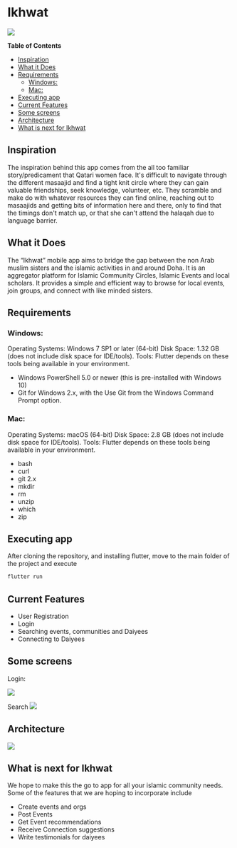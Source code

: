 # Ikhwat

![](https://drive.google.com/uc?export=view&id=1CrVuQi_5lay1PyLnIH-eB7YljNRDrBCV/view)


**Table of Contents**

- [Inspiration](#inspiration)
- [What it Does](#what-it-does)
- [Requirements](#requirements)
  * [Windows:](#windows-)
  * [Mac:](#mac-)
- [Executing app](#executing-app)
- [Current Features](#current-features)
- [Some screens](#some-screens)
- [Architecture](#architecture)
- [What is next for Ikhwat](#what-is-next-for-ikhwat)





## Inspiration
The inspiration behind this app comes from the all too familiar story/predicament that Qatari women face.  It's difficult to navigate through the different masaajid and find a tight knit circle where they can gain valuable friendships, seek knowledge, volunteer, etc. 
They scramble and make do with whatever resources they can find online, reaching out to masaajids and getting bits of information here and there, only to find that the timings don't match up, or that she can't attend the halaqah due to language barrier. 

## What it Does

The “Ikhwat” mobile app aims to bridge the gap between the non Arab muslim sisters and the islamic activities in and around Doha. It is an aggregator platform for Islamic Community Circles, Islamic Events and local scholars. It provides a simple and efficient way to browse for local events, join groups, and connect with like minded sisters.

## Requirements

### Windows:
Operating Systems: Windows 7 SP1 or later (64-bit)
Disk Space: 1.32 GB (does not include disk space for IDE/tools).
Tools: Flutter depends on these tools being available in your environment. 
 -  Windows PowerShell 5.0 or newer (this is pre-installed with Windows 10)
 -  Git for Windows 2.x, with the Use Git from the Windows Command Prompt option.


### Mac:
Operating Systems: macOS (64-bit)
Disk Space: 2.8 GB (does not include disk space for IDE/tools).
Tools: Flutter depends on these tools being available in your environment. 
 -  bash
 -  curl
 -  git 2.x
 -  mkdir
 -  rm
 -  unzip
 -  which
 -  zip

## Executing app

After cloning the repository, and installing flutter, move to the main folder of the project and execute
```bash
flutter run
```
## Current Features

- User Registration
- Login
- Searching events, communities and Daiyees
- Connecting to Daiyees

## Some screens

Login:

![](https://drive.google.com/uc?export=view&id=1EhTr8e29LNzMMN2DJrTSHukteBjnKoO7)

Search
![](https://drive.google.com/uc?export=view&id=12Wh2FwCZfihnpCr0QYEld2CndyL5I8zA)


## Architecture
![](https://drive.google.com/uc?export=view&id=158jtaVW481Q2Darg60VVMzBq-cJHdw75)


## What is next for Ikhwat
We hope to make this the go to app for all your islamic community needs.
Some of the features that we are hoping to incorporate include
- Create events and orgs
- Post Events
- Get Event recommendations
- Receive Connection suggestions
- Write testimonials for daiyees



